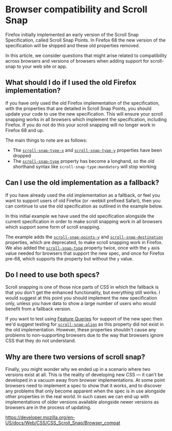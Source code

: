 # Browser compatibility and Scroll Snap

Firefox initially implemented an early version of the Scroll Snap Specification, called Scroll Snap Points. In Firefox 68 the new version of the specification will be shipped and these old properties removed.

In this article, we consider questions that might arise related to compatibility across browsers and versions of browsers when adding support for scroll-snap to your web site or app.

## What should I do if I used the old Firefox implementation?

If you have only used the old Firefox implementation of the specification, with the properties that are detailed in Scroll Snap Points, you should update your code to use the new specification. This will ensure your scroll snapping works in all browsers which implement the specification, including Firefox. If you do not do this your scroll snapping will no longer work in Firefox 68 and up.

The main things to note are as follows:

- The [`scroll-snap-type-x`](../scroll-snap-type-x) and [`scroll-snap-type-y`](../scroll-snap-type-y) properties have been dropped
- The [`scroll-snap-type`](../scroll-snap-type) property has become a longhand, so the old shorthand syntax like `scroll-snap-type:mandatory` will stop working

## Can I use the old implementation as a fallback?

If you have already used the old implementation as a fallback, or feel you want to support users of old Firefox (or -webkit prefixed Safari), then you can continue to use the old specification as outlined in the example below.

In this initial example we have used the old specification alongside the current specification in order to make scroll snapping work in all browsers which support some form of scroll snapping.

The example adds the [`scroll-snap-points-y`](../scroll-snap-points-y) and [`scroll-snap-destination`](../scroll-snap-destination) properties, which are deprecated, to make scroll snapping work in Firefox. We also added the [`scroll-snap-type`](../scroll-snap-type) property twice, once with the `y` axis value needed for browsers that support the new spec, and once for Firefox pre-68, which supports the property but without the `y` value.

## Do I need to use both specs?

Scroll snapping is one of those nice parts of CSS in which the fallback is that you don't get the enhanced functionality, but everything still works. I would suggest at this point you should implement the new specification only, unless you have data to show a large number of users who would benefit from a fallback version.

If you want to test using [Feature Queries](../@supports) for support of the new spec then we'd suggest testing for [`scroll-snap-align`](../scroll-snap-align) as this property did not exist in the old implementation. However, these properties shouldn't cause any problems to non-supporting browsers due to the way that browsers ignore CSS that they do not understand.

## Why are there two versions of scroll snap?

Finally, you might wonder why we ended up in a scenario where two versions exist at all. This is the reality of developing new CSS — it can't be developed in a vacuum away from browser implementations. At some point browsers need to implement a spec to show that it works, and to discover any problems that only become apparent when the spec is in use alongside other properties in the real world. In such cases we can end up with implementations of older versions available alongside newer versions as browsers are in the process of updating.

<a href="https://developer.mozilla.org/en-US/docs/Web/CSS/CSS_Scroll_Snap/Browser_compat" class="_attribution-link">https://developer.mozilla.org/en-US/docs/Web/CSS/CSS_Scroll_Snap/Browser_compat</a>
